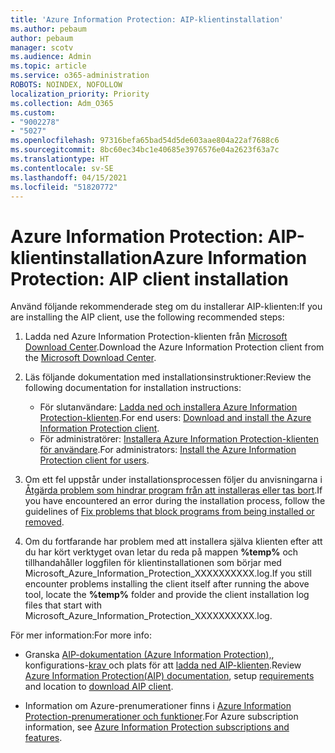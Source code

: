 ```yaml
---
title: 'Azure Information Protection: AIP-klientinstallation'
ms.author: pebaum
author: pebaum
manager: scotv
ms.audience: Admin
ms.topic: article
ms.service: o365-administration
ROBOTS: NOINDEX, NOFOLLOW
localization_priority: Priority
ms.collection: Adm_O365
ms.custom:
- "9002278"
- "5027"
ms.openlocfilehash: 97316befa65bad54d5de603aae804a22af7688c6
ms.sourcegitcommit: 8bc60ec34bc1e40685e3976576e04a2623f63a7c
ms.translationtype: HT
ms.contentlocale: sv-SE
ms.lasthandoff: 04/15/2021
ms.locfileid: "51820772"
---
```

# <a name="azure-information-protection-aip-client-installation"></a><span data-ttu-id="4e6e5-102">Azure Information Protection: AIP-klientinstallation</span><span class="sxs-lookup"><span data-stu-id="4e6e5-102">Azure Information Protection: AIP client installation</span></span>

<span data-ttu-id="4e6e5-103">Använd följande rekommenderade steg om du installerar AIP-klienten:</span><span class="sxs-lookup"><span data-stu-id="4e6e5-103">If you are installing the AIP client, use the following recommended steps:</span></span>

1. <span data-ttu-id="4e6e5-104">Ladda ned Azure Information Protection-klienten från [Microsoft Download Center](https://www.microsoft.com/download/details.aspx?id=53018).</span><span class="sxs-lookup"><span data-stu-id="4e6e5-104">Download the Azure Information Protection client from the [Microsoft Download Center](https://www.microsoft.com/download/details.aspx?id=53018).</span></span>

2. <span data-ttu-id="4e6e5-105">Läs följande dokumentation med installationsinstruktioner:</span><span class="sxs-lookup"><span data-stu-id="4e6e5-105">Review the following documentation for installation instructions:</span></span>

    - <span data-ttu-id="4e6e5-106">För slutanvändare: [Ladda ned och installera Azure Information Protection-klienten](https://docs.microsoft.com/azure/information-protection/rms-client/install-client-app).</span><span class="sxs-lookup"><span data-stu-id="4e6e5-106">For end users: [Download and install the Azure Information Protection client](https://docs.microsoft.com/azure/information-protection/rms-client/install-client-app).</span></span>
    - <span data-ttu-id="4e6e5-107">För administratörer: [Installera Azure Information Protection-klienten för användare](https://docs.microsoft.com/azure/information-protection/rms-client/client-admin-guide-install).</span><span class="sxs-lookup"><span data-stu-id="4e6e5-107">For administrators: [Install the Azure Information Protection client for users](https://docs.microsoft.com/azure/information-protection/rms-client/client-admin-guide-install).</span></span>

3. <span data-ttu-id="4e6e5-108">Om ett fel uppstår under installationsprocessen följer du anvisningarna i [Åtgärda problem som hindrar program från att installeras eller tas bort](https://support.microsoft.com/help/17588/windows-fix-problems-that-block-programs-being-installed-or-removed).</span><span class="sxs-lookup"><span data-stu-id="4e6e5-108">If you have encountered an error during the installation process, follow the guidelines of [Fix problems that block programs from being installed or removed](https://support.microsoft.com/help/17588/windows-fix-problems-that-block-programs-being-installed-or-removed).</span></span>

4. <span data-ttu-id="4e6e5-109">Om du fortfarande har problem med att installera själva klienten efter att du har kört verktyget ovan letar du reda på mappen **%temp%** och tillhandahåller loggfilen för klientinstallationen som börjar med Microsoft_Azure_Information_Protection_XXXXXXXXXX.log.</span><span class="sxs-lookup"><span data-stu-id="4e6e5-109">If you still encounter problems installing the client itself after running the above tool, locate the **%temp%** folder and provide the client installation log files that start with Microsoft_Azure_Information_Protection_XXXXXXXXXX.log.</span></span>

<span data-ttu-id="4e6e5-110">För mer information:</span><span class="sxs-lookup"><span data-stu-id="4e6e5-110">For more info:</span></span>

- <span data-ttu-id="4e6e5-111">Granska [AIP-dokumentation (Azure Information Protection),](https://docs.microsoft.com/azure/information-protection/what-is-information-protection), konfigurations-[krav ](https://docs.microsoft.com/azure/information-protection/get-started/requirements) och plats för att [ladda ned AIP-klienten](https://www.microsoft.com/download/details.aspx?id=53018).</span><span class="sxs-lookup"><span data-stu-id="4e6e5-111">Review [Azure Information Protection(AIP) documentation](https://docs.microsoft.com/azure/information-protection/what-is-information-protection), setup [requirements](https://docs.microsoft.com/azure/information-protection/get-started/requirements) and location to [download AIP client](https://www.microsoft.com/download/details.aspx?id=53018).</span></span>

- <span data-ttu-id="4e6e5-112">Information om Azure-prenumerationer finns i [Azure Information Protection-prenumerationer och funktioner](https://azure.microsoft.com/pricing/details/information-protection).</span><span class="sxs-lookup"><span data-stu-id="4e6e5-112">For Azure subscription information, see [Azure Information Protection subscriptions and features](https://azure.microsoft.com/pricing/details/information-protection).</span></span>
